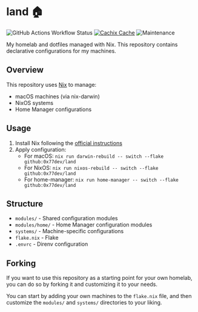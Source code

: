 # land 🏠

![GitHub Actions Workflow Status](https://img.shields.io/github/actions/workflow/status/0x77dev/land/build.yaml)
[![Cachix Cache](https://img.shields.io/badge/cachix-land-blue.svg)](https://app.cachix.org/cache/land)
![Maintenance](https://img.shields.io/maintenance/yes/2024) 

My homelab and dotfiles managed with Nix. This repository contains declarative configurations for my machines.

## Overview

This repository uses [Nix](https://nixos.org/) to manage:
- macOS machines (via nix-darwin)
- NixOS systems
- Home Manager configurations

## Usage

1. Install Nix following the [official instructions](https://nixos.org/download.html)
2. Apply configuration:
   - For macOS: `nix run darwin-rebuild -- switch --flake github:0x77dev/land`
   - For NixOS: `nix run nixos-rebuild -- switch --flake github:0x77dev/land`
   - For home-manager: `nix run home-manager -- switch --flake github:0x77dev/land`

## Structure

- `modules/` - Shared configuration modules
- `modules/home/` - Home Manager configuration modules
- `systems/` - Machine-specific configurations
- `flake.nix` - Flake
- `.envrc` - Direnv configuration

## Forking

If you want to use this repository as a starting point for your own homelab, you can do so by forking it and customizing it to your needs.

You can start by adding your own machines to the `flake.nix` file, and then customize the `modules/` and `systems/` directories to your liking.
